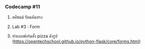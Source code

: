 ### Codecamp #11
1. ศศิชนม์ รัตนคันทรง
2. Lab #3 : Form

1. ทำแบบฟอร์มสั่ง pizza ดังรูป  
(https://opentechschool.github.io/python-flask/core/forms.html)